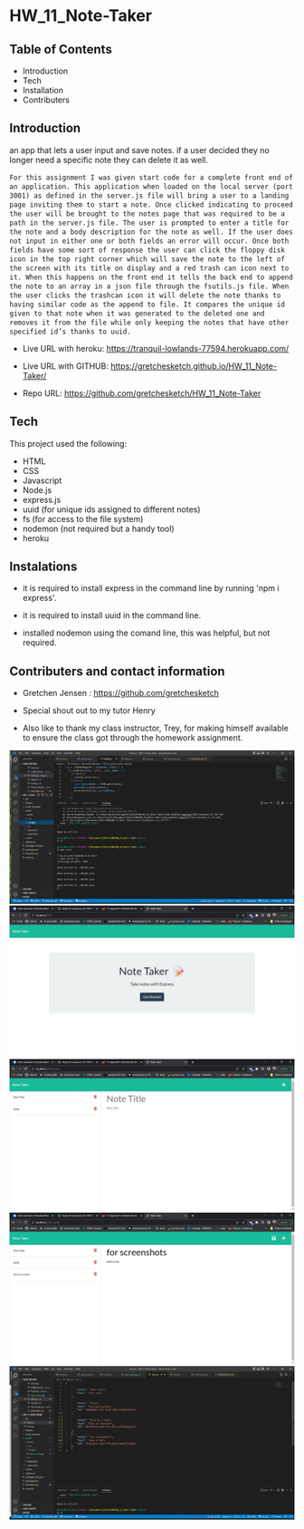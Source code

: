 # HW_11_Note-Taker
Table of Contents
-------------------------------------------------------------------------------------------------------

 * Introduction
 * Tech
 * Installation
 * Contributers



 Introduction
----------------------------------------------------------------------------------------------------------

an app that lets a user input and save notes. if a user decided they no longer need a specific note they can delete it as well.

    For this assignment I was given start code for a complete front end of an application. This application when loaded on the local server (port 3001) as defined in the server.js file will bring a user to a landing page inviting them to start a note. Once clicked indicating to proceed the user will be brought to the notes page that was required to be a path in the server.js file. The user is prompted to enter a title for the note and a body description for the note as well. If the user does not input in either one or both fields an error will occur. Once both fields have some sort of response the user can click the floppy disk icon in the top right corner which will save the note to the left of the screen with its title on display and a red trash can icon next to it. When this happens on the front end it tells the back end to append the note to an array in a json file through the fsutils.js file. When the user clicks the trashcan icon it will delete the note thanks to having similar code as the append to file. It compares the unique id given to that note when it was generated to the deleted one and removes it from the file while only keeping the notes that have other specified id’s thanks to uuid.

    

 * Live URL with heroku: https://tranquil-lowlands-77594.herokuapp.com/

 * Live URL with GITHUB: https://gretchesketch.github.io/HW_11_Note-Taker/

 * Repo URL: https://github.com/gretchesketch/HW_11_Note-Taker



Tech
------------------------------------------------------------------------------------------

This project used the following:

 * HTML
 * CSS
 * Javascript
 * Node.js
 * express.js
 * uuid (for unique ids assigned to different notes)
 * fs (for access to the file system)
 * nodemon (not required but a handy tool)
 * heroku


Instalations
--------------------------------------------------------------------------------------------
 
 * it is required to install express in the command line by running 'npm i express'.

 * it is required to install uuid in the command line.

 * installed nodemon using the comand line, this was helpful, but not required.




 Contributers and contact information
----------------------------------------------------------------------------------------
 
 * Gretchen Jensen : https://github.com/gretchesketch

 * Special shout out to my tutor Henry

 * Also like to thank my class instructor, Trey, for making himself available to ensure the class got through the homework assignment.





 ![img](public\assets\images\npm_start.jpg "starting local host")
 ![img](public\assets\images\landing_page.jpg "when you pull up the local host in the browser on port 3001")
 ![img](public\assets\images\create_a_note.jpg "start typing in the fields and click the save icon")
 ![img](public\assets\images\added_notes.jpg "note added to the side bar displaying title")
 ![img](public\assets\images\notes_added_to_json_file.jpg "note added on the backend to the json file")


  
